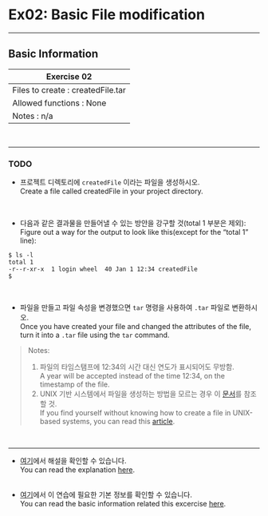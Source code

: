 # Ex02: Basic File modification

---

## Basic Information

|              Exercise 02              |
|---------------------------------------|
| Files to create : createdFile.tar     |
| Allowed functions : None              |
| Notes : n/a                           |

<br>

---

### TODO

* 프로젝트 디렉토리에 `createdFile` 이라는 파일을 생성하시오.<br>
  Create a file called createdFile in your project directory.<br>
<br>

* 다음과 같은 결과물을 만들어낼 수 있는 방안을 강구할 것(total 1 부분은 제외):<br>
  Figure out a way for the output to look like this(except for the “total 1” line):<br>

```
$ ls -l
total 1
-r--r-xr-x  1 login wheel  40 Jan 1 12:34 createdFile
$
```
<br>

* 파일을 만들고 파일 속성을 변경했으면 `tar` 명령을 사용하여 `.tar` 파일로 변환하시오.<br>
  Once you have created your file and changed the attributes of the file, turn it into a `.tar` file using the `tar` command.<br>

> Notes:
> 1. 파일의 타임스탬프에 12:34의 시간 대신 연도가 표시되어도 무방함.<br>
     A year will be accepted instead of the time 12:34, on the timestamp of the file.<br>
> 2. UNIX 기반 시스템에서 파일을 생성하는 방법을 모르는 경우 이 [문서](https://www.quora.com/How-do-I-create-a-file-in-a-directory-in-Unix)를 참조할 것.<br>
     If you find yourself without knowing how to create a file in UNIX-based systems, you can read this [article](https://www.quora.com/How-do-I-create-a-file-in-a-directory-in-Unix).

<br>

---
* [여기](https://github.com/garlicvread/Shell_Scripting/tree/main/ShellScripts/02.FileAttributesModification/Answer)에서 해설을 확인할 수 있습니다.<br>
  You can read the explanation [here](https://github.com/garlicvread/Shell_Scripting/tree/main/ShellScripts/02.FileAttributesModification/Answer).<br><br>

* [여기](https://github.com/garlicvread/Shell_Scripting/tree/main/ShellScripts/02.FileAttributesModification/)에서 이 연습에 필요한 기본 정보를 확인할 수 있습니다.<br>
  You can read the basic information related this excercise [here](https://github.com/garlicvread/Shell_Scripting/tree/main/ShellScripts/02.FileAttributesModification/).